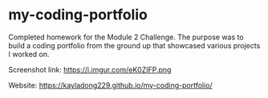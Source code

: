 # my-coding-portfolio

Completed homework for the Module 2 Challenge. The purpose was to build a coding portfolio from the ground up that showcased various projects I worked on.

Screenshot link: https://i.imgur.com/eK0ZIFP.png

Website: https://kayladong229.github.io/my-coding-portfolio/